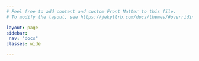 ```yaml
---
# Feel free to add content and custom Front Matter to this file.
# To modify the layout, see https://jekyllrb.com/docs/themes/#overriding-theme-defaults

layout: page
sidebar:
 nav: "docs"
classes: wide

---
```


